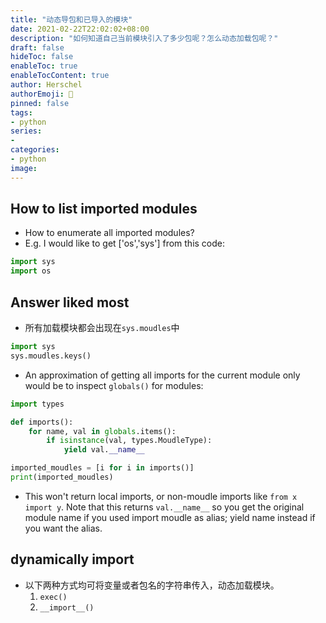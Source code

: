```yaml
---
title: "动态导包和已导入的模块"
date: 2021-02-22T22:02:02+08:00
description: "如何知道自己当前模块引入了多少包呢？怎么动态加载包呢？"
draft: false
hideToc: false
enableToc: true
enableTocContent: true
author: Herschel
authorEmoji: 🦊
pinned: false
tags:
- python
series:
-
categories:
- python
image:
---
```

## How to list imported modules
- How to enumerate all imported modules?
- E.g. I would like to get ['os','sys'] from this code:

```python
import sys
import os
```

## Answer liked most
- 所有加载模块都会出现在`sys.moudles`中

```python
import sys
sys.moudles.keys()
```

- An approximation of getting all imports for the current module only would be to inspect `globals()` for modules:

```python
import types

def imports():
    for name, val in globals.items():
        if isinstance(val, types.MoudleType):
            yield val.__name__

imported_moudles = [i for i in imports()]
print(imported_moudles)
```

- This won't return local imports, or non-moudle imports like `from x import y`. Note that this returns `val.__name__` so you get the original module name if you used import moudle as alias; yield name instead if you want the alias.

## dynamically import
- 以下两种方式均可将变量或者包名的字符串传入，动态加载模块。
    1. `exec()`
    2. `__import__()`
